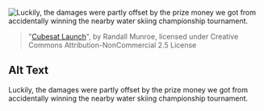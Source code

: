 ![Luckily, the damages were partly offset by the prize money we got from accidentally winning the nearby water skiing championship tournament.](https://imgs.xkcd.com/comics/cubesat_launch.png)
> "[Cubesat Launch](https://xkcd.com/2148/)", by Randall Munroe, licensed under Creative Commons Attribution-NonCommercial 2.5 License

## Alt Text
Luckily, the damages were partly offset by the prize money we got from accidentally winning the nearby water skiing championship tournament.
